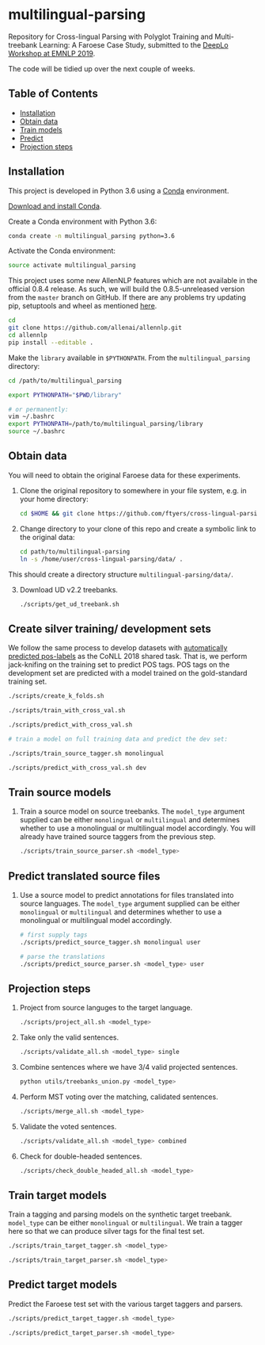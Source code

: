 # multilingual-parsing

Repository for Cross-lingual Parsing with Polyglot Training and Multi-treebank Learning: A Faroese Case Study, submitted to the [DeepLo Workshop at EMNLP 2019](https://sites.google.com/view/deeplo19/).

The code will be tidied up over the next couple of weeks.

## Table of Contents

- [Installation](#installation)
- [Obtain data](#obtain-data)
- [Train models](#train-source-models)
- [Predict](#predict-translated-source-files)
- [Projection steps](#projection-steps)


## Installation

This project is developed in Python 3.6 using a [Conda](https://conda.io/) environment.

[Download and install Conda](https://conda.io/projects/conda/en/latest/user-guide/install/linux.html).

Create a Conda environment with Python 3.6:

```bash
conda create -n multilingual_parsing python=3.6
```

Activate the Conda environment:

```bash
source activate multilingual_parsing
```
This project uses some new AllenNLP features which are not available in the official 0.8.4 release. As such, we will build the 0.8.5-unreleased version from the `master` branch on GitHub. If there are any problems try updating pip, setuptools and wheel as mentioned [here](https://packaging.python.org/tutorials/installing-packages/).

```bash
cd
git clone https://github.com/allenai/allennlp.git
cd allennlp
pip install --editable .
```

Make the `library` available in `$PYTHONPATH`. From the `multilingual_parsing` directory:

```bash
cd /path/to/multilingual_parsing

export PYTHONPATH="$PWD/library"

# or permanently:
vim ~/.bashrc
export PYTHONPATH=/path/to/multilingual_parsing/library
source ~/.bashrc
```

## Obtain data
You will need to obtain the original Faroese data for these experiments.

1.  Clone the original repository to somewhere in your file system, e.g. in your home directory:
    ```bash
    cd $HOME && git clone https://github.com/ftyers/cross-lingual-parsing.git
    ```
    
2.  Change directory to your clone of this repo and create a symbolic link to the original data:
    ```bash
    cd path/to/multilingual-parsing
    ln -s /home/user/cross-lingual-parsing/data/ .
    ```

This should create a directory structure `multilingual-parsing/data/`.

3. Download UD v2.2 treebanks.
    ```bash
    ./scripts/get_ud_treebank.sh
    ```

## Create silver training/ development sets
We follow the same process to develop datasets with [automatically predicted pos-labels](http://universaldependencies.org/conll18/baseline.html) as the CoNLL 2018 shared task. That is, we perform jack-knifing on the training set to predict POS tags. POS tags on the development set are predicted with a model trained on the gold-standard training set.

```bash
./scripts/create_k_folds.sh

./scripts/train_with_cross_val.sh

./scripts/predict_with_cross_val.sh

# train a model on full training data and predict the dev set:

./scripts/train_source_tagger.sh monolingual

./scripts/predict_with_cross_val.sh dev

```

## Train source models
1.  Train a source model on source treebanks. The `model_type` argument supplied can be either `monolingual` or `multilingual` and determines whether to use a monolingual or multilingual model accordingly. You will already have trained source taggers from the previous step.

    ```bash
    ./scripts/train_source_parser.sh <model_type>
    ```

## Predict translated source files
1.  Use a source model to predict annotations for files translated into source languages. The `model_type` argument supplied can be either `monolingual` or `multilingual` and determines whether to use a monolingual or multilingual model accordingly.

    ```bash
    # first supply tags
    ./scripts/predict_source_tagger.sh monolingual user
    
    # parse the translations
    ./scripts/predict_source_parser.sh <model_type> user
    ```

## Projection steps
1.  Project from source languges to the target language.
    ```bash
    ./scripts/project_all.sh <model_type>
    ```
2.  Take only the valid sentences.
    ```bash
    ./scripts/validate_all.sh <model_type> single
    ```
    
3.  Combine sentences where we have 3/4 valid projected sentences.
    ```bash
    python utils/treebanks_union.py <model_type>
    ```
    
4.  Perform MST voting over the matching, calidated sentences.
    ```bash
    ./scripts/merge_all.sh <model_type>
    ```
    
5.  Validate the voted sentences.
    ```bash
    ./scripts/validate_all.sh <model_type> combined
    ```
    
5.  Check for double-headed sentences.
    ```bash
    ./scripts/check_double_headed_all.sh <model_type>
    ```    

## Train target models
Train a tagging and parsing models on the synthetic target treebank. `model_type` can be either `monolingual` or `multilingual`. We train a tagger here so that we can produce silver tags for the final test set.

```bash
./scripts/train_target_tagger.sh <model_type>
```

```bash
./scripts/train_target_parser.sh <model_type>
```

## Predict target models
Predict the Faroese test set with the various target taggers and parsers.


```bash
./scripts/predict_target_tagger.sh <model_type>
```

```bash
./scripts/predict_target_parser.sh <model_type>
```
